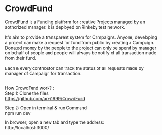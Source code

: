 # CrowdFund
CrowdFund is a Funding platform for creative Projects managed by an aothorized manager. It is deployed on Rinkeby test network.
  <br/><br/>It's aim to provide a transparent system for Campaigns.  Anyone, developing a project can make a request for fund from public by creating a Campaign. Donated money by the people to the project can only be spend by manager on behalf of people and people will always be notify of all transaction made from their fund. 
 <br/><br/>Each & every contributor can track the status of all requests made by manager of Campaign for transaction.
 <br/><br/>
 
 How CrowdFund work? : <br/>
 Step 1: Clone the files  
 https://github.com/arvi1999/CrowdFund
 
 Step 2: Open in terminal & run Command <br/>
 npm run dev
 
 In browser, open a new tab and type the address: <br/>
 http://localhost:3000/
 

  
